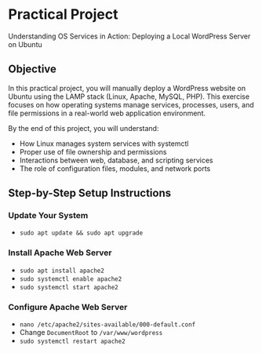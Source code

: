 # Practical Project
Understanding OS Services in Action: Deploying a Local WordPress Server on Ubuntu

## Objective
In this practical project, you will manually deploy a WordPress website on Ubuntu using the LAMP stack (Linux, Apache, MySQL, PHP). This exercise focuses on how operating systems manage services, processes, users, and file permissions in a real-world web application environment.

By the end of this project, you will understand:
  - How Linux manages system services with systemctl
  - Proper use of file ownership and permissions
  - Interactions between web, database, and scripting services
  - The role of configuration files, modules, and network ports

## Step-by-Step Setup Instructions
### Update Your System
  - `sudo apt update && sudo apt upgrade`

### Install Apache Web Server
  - `sudo apt install apache2`
  - `sudo systemctl enable apache2`
  - `sudo systemctl start apache2`

### Configure Apache Web Server
  - `nano /etc/apache2/sites-available/000-default.conf`
  - Change `DocumentRoot` to `/var/www/wordpress`
  - `sudo systemctl restart apache2`


